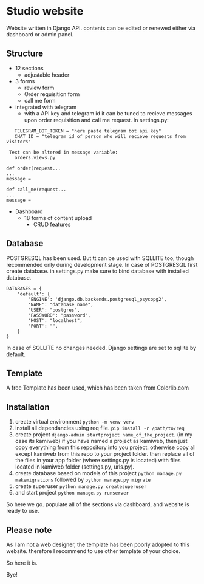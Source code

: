 # Studio website

Website written in Django API. contents can be edited or renewed either via dashboard or admin panel.

## Structure

- 12 sections 
	- adjustable header
- 3 forms
	- review form
	- Order requisition form
	- call me form
- integrated with telegram 
	- with a API key and telegram id it can be tuned to recieve messages upon order requisition and call me request.
     In settings.py:
```
   TELEGRAM_BOT_TOKEN = "here paste telegram bot api key"
   CHAT_ID = "telegram id of person who will recieve requests from visitors"
```
     Text can be altered in message variable:
       orders.views.py
```
def order(request...
...
message = 

def call_me(request...
...
message = 
```
- Dashboard
	- 18 forms of content upload
		- CRUD features

## Database

POSTGRESQL has been used. But tt can be used with SQLLITE too, though recommended only during development stage.
In case of POSTGRESQL first create database.
in settings.py make sure to bind database with installed database. 
```
DATABASES = {
    'default': {
        'ENGINE': 'django.db.backends.postgresql_psycopg2',
        'NAME': "database name",
        'USER': "postgres",
        'PASSWORD': "password",
        'HOST': "localhost",
        'PORT': "",
    }
}
```
In case of SQLLITE no changes needed. Django settings are set to sqllite by default.

## Template

A free Template has been used, which has been taken from Colorlib.com  

## Installation

1. create virtual environment ```python -m venv venv```
2. install all dependancies using req file. ```pip install -r /path/to/req```
3. create project ``` django-admin startproject name_of_the_project ```. (in my case its kamiweb)
    if you have named a project as kamiweb, then just copy everything from this repository into you project.
   otherwise copy all except kamiweb from this repo to your project folder. then replace all of the files in your app folder (where settings.py is located) with files located in kamiweb folder (settings.py, urls.py).
5. create database based on models of this project
  ``` python manage.py makemigrations ```
   followed by 
   ``` python manage.py migrate ```
6. create superuser ``` python manage.py createsuperuser ```
7. and start project ``` python manage.py runserver ```

So here we go. populate all of the sections via dashboard, and website is ready to use.

## Please note

As I am not a web designer, the template has been poorly adopted to this website. therefore I recommend to use other template of your choice.

So here it is. 

Bye!
